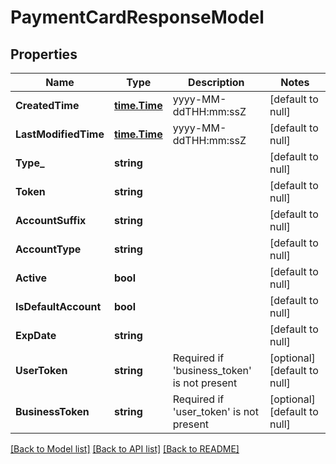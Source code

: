 # PaymentCardResponseModel

## Properties
Name | Type | Description | Notes
------------ | ------------- | ------------- | -------------
**CreatedTime** | [**time.Time**](time.Time.md) | yyyy-MM-ddTHH:mm:ssZ | [default to null]
**LastModifiedTime** | [**time.Time**](time.Time.md) | yyyy-MM-ddTHH:mm:ssZ | [default to null]
**Type_** | **string** |  | [default to null]
**Token** | **string** |  | [default to null]
**AccountSuffix** | **string** |  | [default to null]
**AccountType** | **string** |  | [default to null]
**Active** | **bool** |  | [default to null]
**IsDefaultAccount** | **bool** |  | [default to null]
**ExpDate** | **string** |  | [default to null]
**UserToken** | **string** | Required if &#39;business_token&#39; is not present | [optional] [default to null]
**BusinessToken** | **string** | Required if &#39;user_token&#39; is not present | [optional] [default to null]

[[Back to Model list]](../README.md#documentation-for-models) [[Back to API list]](../README.md#documentation-for-api-endpoints) [[Back to README]](../README.md)


